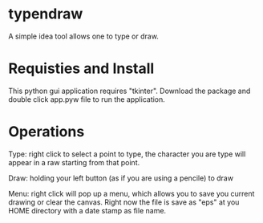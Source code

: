 typendraw
=========

A simple idea tool allows one to type or draw.


Requisties and Install
======================
This python gui application requires "tkinter".
Download the package and double click app.pyw file to run the application.


Operations
==========

Type: right click to select a point to type, the character you are type will appear in a raw starting from that point.

Draw: holding your left button (as if you are using a pencile) to draw

Menu: right click will pop up a menu, which allows you to save you current drawing or clear the canvas. Right now the file is save as "eps" at you HOME directory with a date stamp as file name.

